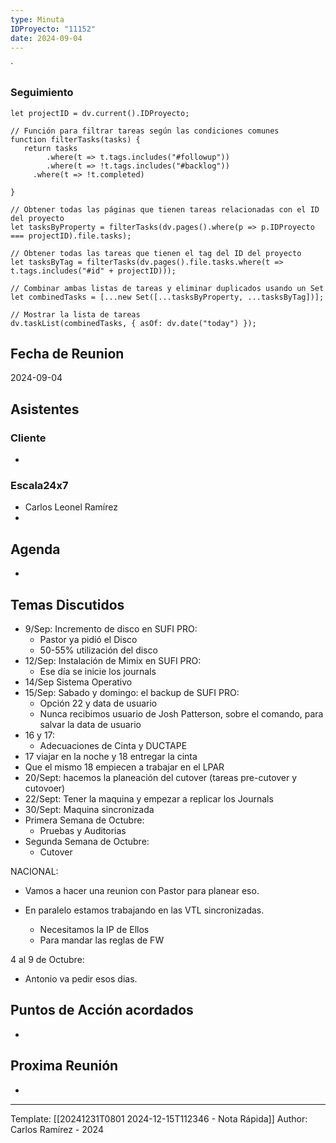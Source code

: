 ```yaml
---
type: Minuta
IDProyecto: "11152"
date: 2024-09-04
---
```

`

### Seguimiento

```dataviewjs
let projectID = dv.current().IDProyecto;

// Función para filtrar tareas según las condiciones comunes
function filterTasks(tasks) {
   return tasks
        .where(t => t.tags.includes("#followup"))
        .where(t => !t.tags.includes("#backlog"))
     .where(t => !t.completed)
        
}

// Obtener todas las páginas que tienen tareas relacionadas con el ID del proyecto
let tasksByProperty = filterTasks(dv.pages().where(p => p.IDProyecto === projectID).file.tasks);

// Obtener todas las tareas que tienen el tag del ID del proyecto
let tasksByTag = filterTasks(dv.pages().file.tasks.where(t => t.tags.includes("#id" + projectID)));

// Combinar ambas listas de tareas y eliminar duplicados usando un Set
let combinedTasks = [...new Set([...tasksByProperty, ...tasksByTag])];

// Mostrar la lista de tareas
dv.taskList(combinedTasks, { asOf: dv.date("today") });
 ```
## Fecha de Reunion
2024-09-04

## Asistentes

### Cliente
* 
### Escala24x7
- Carlos Leonel Ramírez
-  

## Agenda
* 
## Temas Discutidos
*  9/Sep: Incremento de disco en SUFI PRO: 
	* Pastor ya pidió el Disco
	* 50-55% utilización del disco
* 12/Sep: Instalación de Mimix en SUFI PRO:
	* Ese día se inicie los journals
* 14/Sep  Sistema Operativo
* 15/Sep: Sabado y domingo: el backup de SUFI PRO:
	* Opción 22 y data de usuario
	* Nunca recibimos usuario de Josh Patterson, sobre el comando, para salvar la data de usuario
* 16 y 17:
	* Adecuaciones de Cinta y DUCTAPE
* 17 viajar en la noche y 18 entregar la cinta
* Que el mismo 18 empiecen a trabajar en el LPAR
* 20/Sept: hacemos la planeación del cutover (tareas pre-cutover y cutovoer)
* 22/Sept: Tener la maquina y empezar a replicar los Journals
* 30/Sept: Maquina sincronizada
* Primera Semana de Octubre: 
	* Pruebas y Auditorias
* Segunda Semana de Octubre:
	* Cutover


NACIONAL:
- Vamos a hacer una reunion con Pastor para planear eso.

- En paralelo estamos trabajando en las VTL sincronizadas.
	- Necesitamos la IP de Ellos
	- Para mandar las reglas de FW

4 al 9 de Octubre:
- Antonio va pedir esos dias.


## Puntos de Acción acordados
- 

## Proxima Reunión
*   

---
Template: [[20241231T0801 2024-12-15T112346 - Nota Rápida]]
Author: Carlos Ramírez - 2024
